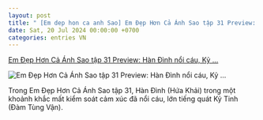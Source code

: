 ```yaml
---
layout: post
title: " [Em dep hon ca anh Sao] Em Đẹp Hơn Cả Ánh Sao tập 31 Preview: Hàn Đình nổi cáu, Kỷ ..."
date: Sat, 20 Jul 2024 00:00:00 +0700
categories: entries VN
---
```

[Em Đẹp Hơn Cả Ánh Sao tập 31 Preview: Hàn Đình nổi cáu, Kỷ ...](https://doisongphapluat.com.vn/em-dep-hon-ca-anh-sao-tap-31-preview-han-dinh-noi-cau-ky-tinh-phan-ung-ra-sao-a634670.html)

![Em Đẹp Hơn Cả Ánh Sao tập 31 Preview: Hàn Đình nổi cáu, Kỷ ...](http://cdn-i.doisongphapluat.com.vn/resize/LXOhg1zdifDru3rzRqCiuQ2/upload/2024/07/19/em-dep-hon-ca-anh-sao-tap-31-preview-han-dinh-noi-cau-ky-tinh-phan-ung-ra-sao-ava-21223749.jpg)

Trong Em Đẹp Hơn Cả Ánh Sao tập 31, Hàn Đình (Hứa Khải) trong một khoảnh khắc mất kiểm soát cảm xúc đã nổi cáu, lớn tiếng quát Kỷ Tinh (Đàm Tùng Vận).

